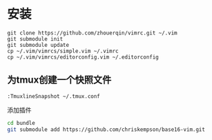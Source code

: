 安装
====================================

    git clone https://github.com/zhouerqin/vimrc.git ~/.vim
    git submodule init 
    git submodule update
    cp ~/.vim/vimrcs/simple.vim ~/.vimrc 
    cp ~/.vim/vimrcs/editorconfig.vim ~/.editorconfig

为tmux创建一个快照文件
------------------------------------

    :TmuxlineSnapshot ~/.tmux.conf

添加插件

```bash
cd bundle
git submodule add https://github.com/chriskempson/base16-vim.git
```
